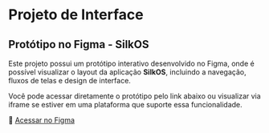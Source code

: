 
# Projeto de Interface

## Protótipo no Figma - SilkOS

Este projeto possui um protótipo interativo desenvolvido no Figma, onde é possível visualizar o layout da aplicação **SilkOS**, incluindo a navegação, fluxos de telas e design de interface.

Você pode acessar diretamente o protótipo pelo link abaixo ou visualizar via iframe se estiver em uma plataforma que suporte essa funcionalidade.

🔗 [Acessar no Figma](https://www.figma.com/proto/E4Wx38qipwqRRvKFM7mURm/SilkOS?page-id=0%3A1&node-id=58-35&p=f&viewport=707%2C427%2C0.09&scaling=scale-down&content-scaling=fixed&starting-point-node-id=58%3A35&embed-host=share)
